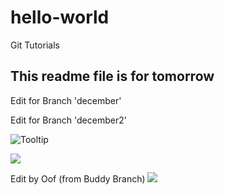 # hello-world
Git Tutorials

## This readme file is for tomorrow
Edit for Branch 'december'

Edit for Branch 'december2'

![](http://goodesign.in.th/Images/logo_main.png "Tooltip")

![](https://scontent.fbkk1-4.fna.fbcdn.net/v/t1.0-9/15442394_684815138361203_654277037849438047_n.jpg?oh=69fe484383e95f7dfaba00a4f041b3da&oe=58F0F6E2)

Edit by Oof (from Buddy Branch)
![](https://s-media-cache-ak0.pinimg.com/236x/5b/a3/62/5ba3620680277aeb60544dc72d63ddd8.jpg)
